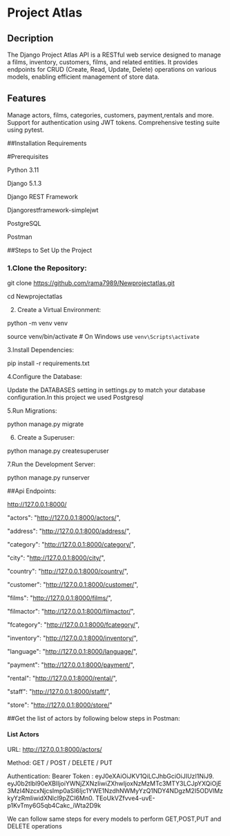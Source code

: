 # Project Atlas

## Decription

The Django Project Atlas API is a RESTful web service designed to manage a films, inventory, customers, films, and related entities. 
It provides endpoints for CRUD (Create, Read, Update, Delete) operations on various models, enabling efficient management of store data.

## Features

Manage actors, films, categories, customers, payment,rentals and more.
Support for authentication using JWT tokens.
Comprehensive testing suite using pytest.

##Installation Requirements

#Prerequisites

Python 3.11 

Django 5.1.3 

Django REST Framework

Djangorestframework-simplejwt

PostgreSQL

Postman

##Steps to Set Up the Project
### 1.Clone the Repository:

git clone https://github.com/rama7989/Newprojectatlas.git

cd Newprojectatlas

2. Create a Virtual Environment:

python -m venv venv

source venv/bin/activate  # On Windows use `venv\Scripts\activate`

3.Install Dependencies:

pip install -r requirements.txt

4.Configure the Database: 

Update the DATABASES setting in settings.py to match your database configuration.In this project we used Postgresql

5.Run Migrations:

python manage.py migrate

6. Create a Superuser:

python manage.py createsuperuser

7.Run the Development Server:

python manage.py runserver

##Api Endpoints:

  http://127.0.0.1:8000/

   "actors": "http://127.0.0.1:8000/actors/",
   
  "address": "http://127.0.0.1:8000/address/",
    
  "category": "http://127.0.0.1:8000/category/",
    
  "city": "http://127.0.0.1:8000/city/",
  
  "country": "http://127.0.0.1:8000/country/",
  
  "customer": "http://127.0.0.1:8000/customer/",
  
   "films": "http://127.0.0.1:8000/films/",
   
  "filmactor": "http://127.0.0.1:8000/filmactor/",
    
  "fcategory": "http://127.0.0.1:8000/fcategory/",
    
  "inventory": "http://127.0.0.1:8000/inventory/",
    
  "language": "http://127.0.0.1:8000/language/",
    
  "payment": "http://127.0.0.1:8000/payment/",
    
  "rental": "http://127.0.0.1:8000/rental/",
    
  "staff": "http://127.0.0.1:8000/staff/",
    
  "store": "http://127.0.0.1:8000/store/"
    

##Get the list of actors by following below steps in  Postman:

  #### List Actors
  
  URL: http://127.0.0.1:8000/actors/
  
  Method: GET / POST / DELETE / PUT
  
  Authentication: Bearer Token : eyJ0eXAiOiJKV1QiLCJhbGciOiJIUzI1NiJ9.
                                 eyJ0b2tlbl90eXBlIjoiYWNjZXNzIiwiZXhwIjoxNzMzMTc3MTY3LCJpYXQiOjE3MzI4NzcxNjcsImp0aSI6Ijc1YWE1NzdhNWMyYzQ1NDY4NDgzM2I5ODVlMzkyYzRmIiwidXNlcl9pZCI6Mn0.
                                 TEoUkVZfvve4-uvE-p1KvTmy6G5qb4Cakc_iWta2D9k
                                 
We can follow same steps for every models to perform GET,POST,PUT and DELETE operations
